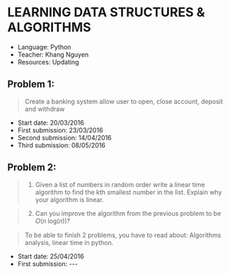 # LEARNING DATA STRUCTURES & ALGORITHMS
* Language: Python
* Teacher: Khang Nguyen
* Resources: Updating

## Problem 1:
> Create a banking system allow user to open, close account, deposit and
> withdraw

* Start date: 20/03/2016
* First submission: 23/03/2016
* Second submission: 14/04/2016
* Third submission: 08/05/2016

## Problem 2:
> 1. Given a list of numbers in random order write a linear time algorithm
> to find the kth smallest number in the list. Explain why your algorithm is linear.

> 2. Can you improve the algorithm from the previous problem to be 𝑂(𝑛 log(𝑛))?

> To be able to finish 2 problems, you have to read about: Algorithms analysis, linear time in python.

* Start date: 25/04/2016
* First submission: ---
